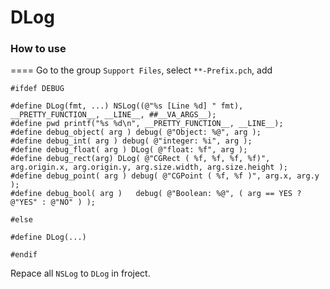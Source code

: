 DLog
====
###  How to use
====
Go to the group `Support Files`, select `**-Prefix.pch`, add

```
#ifdef DEBUG

#define DLog(fmt, ...) NSLog((@"%s [Line %d] " fmt), __PRETTY_FUNCTION__, __LINE__, ##__VA_ARGS__);
#define pwd printf("%s %d\n", __PRETTY_FUNCTION__, __LINE__);
#define debug_object( arg ) debug( @"Object: %@", arg );
#define debug_int( arg ) debug( @"integer: %i", arg );
#define debug_float( arg ) DLog( @"float: %f", arg );
#define debug_rect(arg) DLog( @"CGRect ( %f, %f, %f, %f)", arg.origin.x, arg.origin.y, arg.size.width, arg.size.height );
#define debug_point( arg ) debug( @"CGPoint ( %f, %f )", arg.x, arg.y );
#define debug_bool( arg )   debug( @"Boolean: %@", ( arg == YES ? @"YES" : @"NO" ) );

#else

#define DLog(...)

#endif
```

Repace all `NSLog` to `DLog` in froject.
